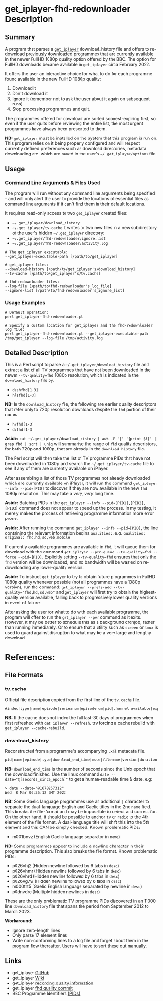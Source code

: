 # get_iplayer-fhd-redownloader Description

## Summary
A program that parses a [`get_iplayer`](https://github.com/get-iplayer/get_iplayer) download_history file and offers to re-download previously downloaded programmes that are currently available in the newer FullHD 1080p quality option offered by the BBC. The option for FullHD downloads became available in `get_iplayer` circa February 2022.

It offers the user an interactive choice for what to do for each programme found available in the new FullHD 1080p quality:
1. Download it
2. Don't download it
3. Ignore it (remember not to ask the user about it again on subsequent runs)
4. Stop processing programmes and quit.

The programmes offered for download are sorted soonest-expiring first, so even if the user quits before reviewing the entire list, the most urgent programmes have always been presented to them. 

**NB:** `get_iplayer` must be installed on the system that this program is run on. This program relies on it being properly configured and will respect currently defined preferences such as download directories, metadata downloading etc. which are saved in the user's `~/.get_iplayer/options` file.
## Usage
### Command Line Arguments & Files Used
The program will run without any command line arguments being specified - and will only alert the user to provide the locations of essential files as command line arguments if it can't find them in their default locations.

It requires read-only access to two `get_iplayer` created files:
- `~/.get_iplayer/download_history`
- `~/.get_iplayer/tv.cache`
It writes to two new files in a new subdirectory of the user's hidden `~/.get_iplayer` directory:
- `~/.get_iplayer/fhd-redownloader/ignore.list`
- `~/.get_iplayer/fhd-redownloader/activity.log`

```
# The get_iplayer executable:
--get_iplayer-executable-path [/path/to/get_iplayer]

# get_iplayer files:
--download-history [/path/to/get_iplayer's/download_history]
--tv-cache [/path/to/get_iplayer's/tv.cache]

# fhd-redownloader files:
--log-file [/path/to/fhd-redownloader's_log_file]
--ignore-list [/path/to/fhd-redownloader's_ignore_list]
```
### Usage Examples
```
# Default operation:
perl get_iplayer-fhd-redownloader.pl

# Specify a custom location for get_iplayer and the fhd-redownloader log file:
perl get_iplayer-fhd-redownloader.pl --get_iplayer-executable-path /tmp/get_iplayer --log-file /tmp/activity.log
```
## Detailed Description

This is a Perl script to parse a `~/.get_iplayer/download_history` file and extract a list of all TV programmes that have not been downloaded in the newer `--tv-quality=fhd` 1080p resolution, which is indicated in the `download_history` file by:
- `dashfhd[1-3]`
- `hlsfhd[1-3]`

**NB:** In the `download_history` file, the following are earlier quality descriptors that refer only to 720p resolution downloads despite the `fhd` portion of their name:
- `hvfhd[1-3]`
- `dvfhd[1-3]`

**Aside:** `cat ~/.get_iplayer/download_history | awk -F '|' '{print $6}' | grep fhd | sort | uniq` will summarise the range of `fhd` quality descriptors, for both 720p and 1080p, that are already in the `download_history` file.

The Perl script will then take the list of TV programme PIDs that have not been downloaded in 1080p and search the `~/.get_iplayer/tv.cache` file to see if any of them are currently available on iPlayer.

After assembling a list of those TV programmes not already downloaded which are currently available on iPlayer, it will run the command `get_iplayer --info --pid=[PID]` to discover if they are now available in the new `fhd` 1080p resolution. This may take a *very, very* long time.

**Aside:** Batching PIDs in the `get_iplayer --info --pid=[PID1],[PID2],[PID3]` command does not appear to speed up the process. In my testing, it merely makes the process of retrieving programme information more error prone.

**Aside:** After running the command `get_iplayer --info --pid=[PID]`, the line containing the relevant information begins `qualities:`, e.g.
`qualities:       original: fhd,hd,sd,web,mobile`

If currently available programmes are available in `fhd`, it will queue them for download with the command `get_iplayer --pvr-queue --tv-quality=fhd --force --pid=[PID]`. Explicitly setting `--tv-quality=fhd` ensures that only the `fhd` version will be downloaded, and no bandwidth will be wasted on re-downloading any lower-quality version.

**Aside:** To instruct `get_iplayer` to try to obtain future programmes in FullHD 1080p quality whenever possible (not all programmes have a 1080p version), run the command: `get_iplayer --prefs-add --tv-quality="fhd,hd,sd,web"` and `get_iplayer` will first try to obtain the highest-quality version available, falling back to progressively lower quality versions in event of failure.

After asking the user for what to do with each available programme, the program will offer to run the `get_iplayer --pvr` command as it exits. However, it may be better to schedule this as a background cronjob, rather than running immediately. Or to ensure that a utility such as `screen` or `tmux` is used to guard against disruption to what may be a very large and lengthy download.
# References:
## File Formats
### tv.cache
Official file description copied from the first line of the `tv.cache` file.
```
#index|type|name|episode|seriesnum|episodenum|pid|channel|available|expires|duration|desc|web|thumbnail|timeadded|
```
**NB:** If the cache does not index the full last-30 days of programmes when first refreshed with `get_iplayer --refresh`, try forcing a cache rebuild with `get_iplayer --cache-rebuild`.
### download_history
Reconstructed from a programme's accompanying `.xml` metadata file.
```
pid|name|episode|type|download_end_time|mode|filename|version|duration|desc|channel|categories|thumbnail|guidance|web|episodenum|seriesnum|
```
**NB:** `download_end_time` is the number of seconds since the Unix epoch that the download finished. Use the linux command `date --date="@[seconds_since_epoch]"` to get a human-readable 
time & date.
e.g:
```
> date --date="@1678257312"
Wed  8 Mar 06:35:12 GMT 2023
```
**NB:** Some Gaelic language programmes use an additional `|` character to separate the dual-language English and Gaelic titles in the 2nd `name` field. This breaks the file-format and may be impossible to detect and correct for. On the other hand, it should be possible to anchor `tv` or `radio` to the 4th element of the file format. A dual-language title will shift this into the 5th element and this CAN be simply checked.
Known problematic PIDs:
- m001bnvz (English Gaelic language separator in `name`)
  
**NB:** Some programmes appear to include a newline character in their programme description. This also breaks the file format.
Known problematic PIDs:
- p026vhj2 (Hidden newline followed by 6 tabs in `desc`)
- p026vhmr (Hidden newline followed by 6 tabs in `desc`)
- p026vhrd (Hidden newline followed by 6 tabs in `desc`)
- p026vg7w (Hidden newline followed by 6 tabs in `desc`)
- m000trt5 (Gaelic English language separated by newline in `desc`)
- p0dnvdrc (Multiple hidden newlines in `desc`)

These are the only problematic TV programme PIDs discovered in an 11000 line `download_history` file that spans the period from September 2012 to March 2023.

**Workaround:**
- Ignore zero-length lines
- Only parse 17 element lines
- Write non-conforming lines to a log file and forget about them in the program flow thereafter. Users will have to sort these out manually.
## Links
- get_iplayer [GitHub](https://github.com/get-iplayer/get_iplayer)
- get_iplayer [Wiki](https://github.com/get-iplayer/get_iplayer/wiki)
- get_iplayer [recording quality information](https://github.com/get-iplayer/get_iplayer/wiki/modes)
- get_iplayer [fhd quality commit](https://github.com/get-iplayer/get_iplayer/commit/e89c643cf7667849e98ff25643664b20e5f16dfa)
- BBC Programme Identifiers [(PIDs)](https://en.wikipedia.org/wiki/BBC_Programme_Identifier)
  